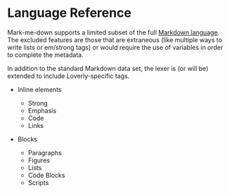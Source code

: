 # Language Reference

Mark-me-down supports a limited subset of the full 
[Markdown language](http://daringfireball.net/projects/markdown/syntax).
The excluded features are those that are extraneous (like multiple ways to write
lists or em/strong tags) or would require the use of variables in order to
complete the metadata.

In addition to the standard Markdown data set, the lexer is (or will be) extended
to include Loverly-specific tags.
 
* Inline elements
  * Strong
  * Emphasis
  * Code
  * Links

* Blocks
  * Paragraphs
  * Figures
  * Lists
  * Code Blocks
  * Scripts
